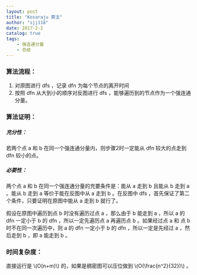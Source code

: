 ```yaml
---
layout: post
title: "Kosaraju 算法"
author: "sjj118"
date: 2017-2-2
catalog: true
tags:
    - 强连通分量
    - 总结
---
```


### 算法流程：

1.  对原图进行 dfs ，记录 dfn 为每个节点的离开时间
2.  按照 dfn 从大到小的顺序对反图进行 dfs ，能够遍历到的节点作为一个强连通分量。

### 算法证明：

##### 充分性：

若两个点 a 和 b 在同一个强连通分量内，则步骤2时一定能从 dfn 较大的点走到 dfn 较小的点。

##### 必要性：

两个点 a 和 b 在同一个强连通分量的充要条件是：能从 a 走到 b 且能从 b 走到 a 。能从 b 走到 a 等价于能在反图中从 a 走到 b 。在反图中 dfs ，首先保证了第二个条件，只要证明在原图中能从 a 走到 b 就行了。

假设在原图中遍历到点 b 时没有遍历过点 a ，那么由于 b 能走到 a ，所以 a 的 dfn 一定小于 b 的 dfn ，所以一定先遍历点 a 再遍历点 b 。如果经过点 a 和 点 b 时不在同一次遍历中，则 a 的 dfn 一定小于 b 的 dfn ，所以一定是先经过 a ，然后走到 b ，即 a 能走到 b 。

### 时间复杂度：

直接运行是 \\(O(n+m)\\) 的，如果是稠密图可以压位做到 \\(O(\frac{n^2}{32})\\) 。
